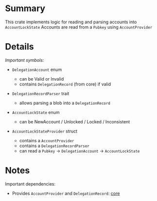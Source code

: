 
# Summary

This crate implements logic for reading and parsing accounts into `AccountLockState`
Accounts are read from a `Pubkey` using `AccountProvider`

# Details

*Important symbols:*

- `DelegationAccount` enum
  - can be Valid or Invalid
  - contains `DelegationRecord` (from core) if valid

- `DelegationRecordParser` trait
  - allows parsing a blob into a `DelegationRecord`

- `AccountLockState` enum
  - can be NewAccount / Unlocked / Locked / Inconsistent
  
- `AccountLockStateProvider` struct
  - contains a `AccountProvider`
  - contains a `DelegationRecordParser`
  - can read a `Pubkey` -> `DelegationAccount` -> `AccountLockState`

# Notes

Important dependencies:

- Provides `AccountProvider` and `DelegationRecord`: [core](../core/README.md) 
